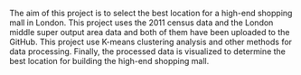 The aim of this project is to select the best location for a high-end shopping mall in London. This project uses the 2011 census data and the London middle super output area data and both of them have been uploaded to the GitHub. This project use K-means clustering analysis and other methods for data processing. Finally, the processed data is visualized to determine the best location for building the high-end shopping mall.
